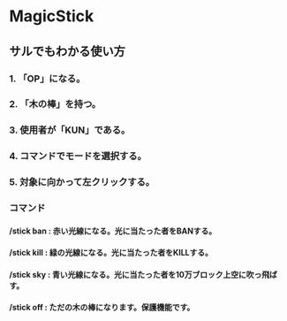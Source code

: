 # MagicStick

## サルでもわかる使い方
### 1. 「OP」になる。
### 2. 「木の棒」を持つ。
### 3. 使用者が「KUN」である。
### 4. コマンドでモードを選択する。
### 5. 対象に向かって左クリックする。

### コマンド
#### /stick ban : 赤い光線になる。光に当たった者をBANする。
#### /stick kill : 緑の光線になる。光に当たった者をKILLする。
#### /stick sky : 青い光線になる。光に当たった者を10万ブロック上空に吹っ飛ばす。
#### /stick off : ただの木の棒になります。保護機能です。
